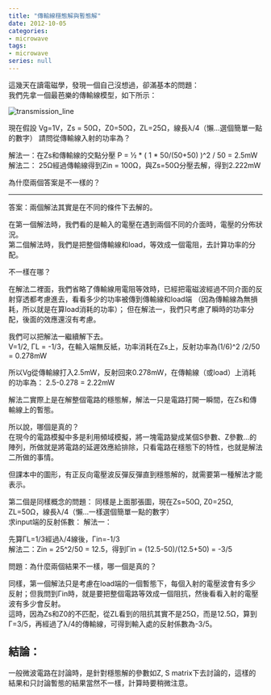```yaml
---
title: "傳輸線穩態解與暫態解"
date: 2012-10-05
categories:
- microwave
tags:
- microwave
series: null
---
```


這幾天在讀電磁學，發現一個自己沒想過，卻滿基本的問題：  
我們先拿一個最芭樂的傳輸線模型，如下所示：  

![transmission_line](/images/posts/transmissionline.png)

現在假設 Vg=1V，Zs = 50Ω，Z0=50Ω，ZL=25Ω，線長λ/4（懶…選個簡單一點的數字） 請問從傳輸線入射的功率為？    

解法一：在Zs和傳輸線的交點分壓  P = ½ * ( 1 * 50/(50+50) )^2 / 50 = 2.5mW  
解法二：  25Ω經過傳輸線得到Zin = 100Ω，與Zs=50Ω分壓去解，得到2.222mW  

為什麼兩個答案是不一樣的？    
<!--more-->
---

答案：兩個解法其實是在不同的條件下去解的。  

在第一個解法時，我們看的是輸入的電壓在遇到兩個不同的介面時，電壓的分佈狀況。  
第二個解法時，我們是把整個傳輸線和load，等效成一個電阻，去計算功率的分配。  

不一樣在哪？  

在解法二裡面，我們省略了傳輸線用電阻等效時，已經把電磁波經過不同介面的反射穿透都考慮進去，看看多少的功率被傳到傳輸線和load端
（因為傳輸線為無損耗，所以就是在算load消耗的功率）；
但在解法一，我們只考慮了瞬時的功率分配，後面的效應還沒有考慮。   

我們可以把解法一繼續解下去。  
V=1/2, ΓL = -1/3，在輸入端無反紙，功率消耗在Zs上，反射功率為(1/6)^2 /2/50 = 0.278mW  

所以Vg從傳輸線打入2.5mW，反射回來0.278mW，在傳輸線（或load）上消耗的功率為：  2.5-0.278 = 2.22mW

解法二實際上是在解整個電路的穩態解，解法一只是電路打開一瞬間，在Zs和傳輸線上的暫態。   

所以說，哪個是真的？  
在現今的電路模擬中多是利用頻域模擬，將一塊電路變成某個S參數、Z參數…的陣列，所做就是將電路的延遲效應給排除，只看電路在穩態下的特性，也就是解法二所做的事情。  

但課本中的圖形，有正反向電壓波反彈反彈直到穩態解的，就需要第一種解法才能表示。    

第二個是同樣概念的問題：  同樣是上面那張圖，現在Zs=50Ω, Z0=25Ω, ZL=50Ω，線長λ/4（懶…一樣選個簡單一點的數字）  
求input端的反射係數：  解法一：

先算ΓL=1/3經過λ/4線後，Γin=-1/3  
解法二：Zin = 25^2/50 = 12.5，得到Γin = (12.5-50)/(12.5+50) = -3/5  

問題：為什麼兩個結果不一樣，哪一個是真的？    

同樣，第一個解法只是考慮在load端的一個暫態下，每個入射的電壓波會有多少反射；但我問到Γin時，就是要把整個電路等效成一個阻抗，然後看看入射的電壓波有多少會反射。  
這時，因為Zs和Z0的不匹配，從ZL看到的阻抗其實不是25Ω，而是12.5Ω，算到Γ=3/5，再經過了λ/4的傳輸線，可得到輸入處的反射係數為-3/5。    

## 結論：  
一般微波電路在討論時，是針對穩態解的參數如Z, S matrix下去討論的，這樣的結果和只討論暫態的結果當然不一樣，計算時要稍微注意。   
